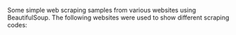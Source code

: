 Some simple web scraping samples from various websites using BeautifulSoup. The following websites were used to show different scraping codes:  

